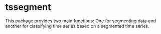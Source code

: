 
<!-- README.md is generated from README.Rmd. Please edit that file -->
tssegment
=========

This package provides two main functions: One for segmenting data and another for classifying time series based on a segmented time series. 

